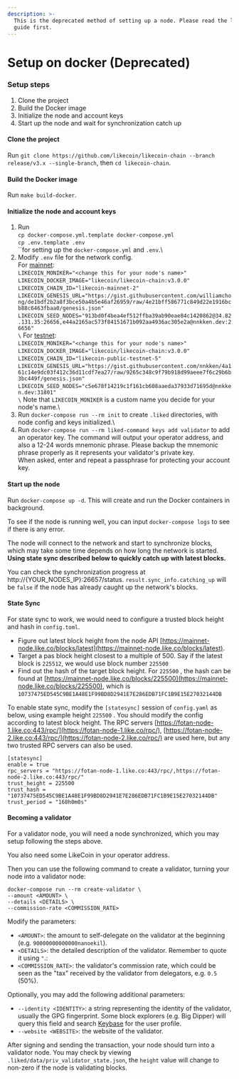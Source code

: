 ```yaml
---
description: >-
  This is the deprecated method of setting up a node. Please read the latest
  guide first.
---
```


# Setup on docker (Deprecated)

### Setup steps

1. Clone the project
2. Build the Docker image
3. Initialize the node and account keys
4. Start up the node and wait for synchronization catch up

#### Clone the project

Run `git clone https://github.com/likecoin/likecoin-chain --branch release/v3.x --single-branch`, then `cd likecoin-chain`.

#### Build the Docker image

Run `make build-docker`.

#### Initialize the node and account keys

1. Run\
   `cp docker-compose.yml.template docker-compose.yml`\
   `cp .env.template .env`\
   \`\`for setting up the `docker-compose.yml` and `.env`.\\
2. Modify `.env` file for the network config.\
   For [mainnet](https://github.com/likecoin/mainnet):\
   `LIKECOIN_MONIKER="<change this for your node's name>"`\
   `LIKECOIN_DOCKER_IMAGE="likecoin/likecoin-chain:v3.0.0"`\
   `LIKECOIN_CHAIN_ID="likecoin-mainnet-2"`\
   `LIKECOIN_GENESIS_URL="https://gist.githubusercontent.com/williamchong/de1bdf2b2a8f3bce50a4b5e46af26959/raw/4e21bff586771c849d22e1916bcb88c6463fbaa0/genesis.json"`\
   `LIKECOIN_SEED_NODES="913bd0f4bea4ef512ffba39ab90eae84c1420862@34.82.131.35:26656,e44a2165ac573f84151671b092aa4936ac305e2a@nnkken.dev:26656"`\
   `\` For [testnet](https://github.com/likecoin/testnets):\
   `LIKECOIN_MONIKER="<change this for your node's name>"`\
   `LIKECOIN_DOCKER_IMAGE="likecoin/likecoin-chain:v3.0.0"`\
   `LIKECOIN_CHAIN_ID="likecoin-public-testnet-5"`\
   `LIKECOIN_GENESIS_URL="https://gist.githubusercontent.com/nnkken/4a161c14e9dc03f412c36d11cdf7ea27/raw/9265c348c9f79b918d99aeee7f6c29b6b3bc449f/genesis.json"`\
   `LIKECOIN_SEED_NODES="c5e678f14219c1f161cb608aaeda37933d71695d@nnkken.dev:31801"`\
   `\` Note that `LIKECOIN_MONIKER` is a custom name you decide for your node's name.\\
3. Run `docker-compose run --rm init` to create `.liked` directories, with node config and keys initialized.\\
4. Run `docker-compose run --rm liked-command keys add validator` to add an operator key. The command will output your operator address, and also a 12-24 words mnemonic phrase. Please backup the mnemonic phrase properly as it represents your validator's private key.\
   When asked, enter and repeat a passphrase for protecting your account key.

#### Start up the node

Run `docker-compose up -d`. This will create and run the Docker containers in background.

To see if the node is running well, you can input `docker-compose logs` to see if there is any error.

The node will connect to the network and start to synchronize blocks, which may take some time depends on how long the network is started. **Using state sync described below to quickly catch up with latest blocks.**

You can check the synchronization progress at http://{YOUR\_NODES\_IP}:26657/status. `result.sync_info.catching_up` will be `false` if the node has already caught up the network's blocks.

#### State Sync

For state sync to work, we would need to configure a trusted block height and hash in `config.toml`.

* Figure out latest block height from the node API [https://mainnet-node.like.co/blocks/latest](https://mainnet-node.like.co/blocks/latest).
* Target a pas block height closest to a multiple of 500. Say if the latest block is `225512`, we would use block number `225500`
* Find out the hash of the target block height. For `225500` , the hash can be found at [https://mainnet-node.like.co/blocks/225500](https://mainnet-node.like.co/blocks/225500), which is `10737475ED545C9BE1A48E1F99BD8D2941E7E286EDB71FC1B9E15E27032144DB`

To enable state sync, modify the `[statesync]` session of `config.yaml` as below, using example height `225500` . You should modify the config according to latest block height. The RPC servers [https://fotan-node-1.like.co:443/rpc/](https://fotan-node-1.like.co/rpc/), [https://fotan-node-2.like.co:443/rpc/](https://fotan-node-2.like.co/rpc/) are used here, but any two trusted RPC servers can also be used.

```
[statesync]
enable = true
rpc_servers = "https://fotan-node-1.like.co:443/rpc/,https://fotan-node-2.like.co:443/rpc/"
trust_height = 225500
trust_hash = "10737475ED545C9BE1A48E1F99BD8D2941E7E286EDB71FC1B9E15E27032144DB"
trust_period = "168h0m0s"
```

#### Becoming a validator

For a validator node, you will need a node synchronized, which you may setup following the steps above.

You also need some LikeCoin in your operator address.

Then you can use the following command to create a validator, turning your node into a validator node:

`docker-compose run --rm create-validator \`\
`--amount <AMOUNT> \`\
`--details <DETAILS> \`\
`--commission-rate <COMMISSION_RATE>`

Modify the parameters:

* `<AMOUNT>`: the amount to self-delegate on the validator at the beginning (e.g. `90000000000000nanoekil`).
* `<DETAILS>`: the detailed description of the validator. Remember to quote it using `"`.:
* `<COMMISSION_RATE>`: the validator's commission rate, which could be seen as the "tax" received by the validator from delegators, e.g. `0.5` (50%).

Optionally, you may add the following additional parameters:

* `--identity <IDENTITY>`: a string representing the identity of the validator, usually the GPG fingerprint. Some block explorers (e.g. Big Dipper) will query this field and search [Keybase](https://keybase.io) for the user profile.
* `--website <WEBSITE>`: the website of the validator.

After signing and sending the transaction, your node should turn into a validator node. You may check by viewing `.liked/data/priv_validator_state.json`, the `height` value will change to non-zero if the node is validating blocks.
